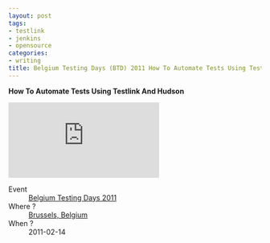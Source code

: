```yaml
---
layout: post
tags:
- testlink
- jenkins
- opensource
categories:
- writing
title: Belgium Testing Days (BTD) 2011 How To Automate Tests Using Testlink And Hudson
---
```


<strong>How To Automate Tests Using Testlink And Hudson</strong>

<div class='row'>
<div class="ui embed">
<iframe src="https://kinow.github.io/btd-2011/" frameborder="0" allowfullscreen></iframe>
</div>
</div>

<dl>
<dt>Event</dt>
<dd><a href="http://btdconf.org/">Belgium Testing Days 2011</a></dd>
<dt>Where ?</dt>
<dd><a href="https://www.google.co.nz/maps/place/Brussels,+Belgium/@50.838679,4.2933655,12z/data=!3m1!4b1!4m5!3m4!1s0x47c3c486740f9fff:0x10099ab2f4c8030!8m2!3d50.8503463!4d4.3517211">Brussels, Belgium</a></dd>
<dt>When ?</dt>
<dd>2011-02-14</dd>
</dl>
